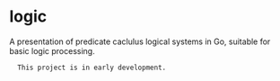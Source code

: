# logic
A presentation of predicate caclulus logical systems in Go, suitable for basic logic processing.


      This project is in early development.
